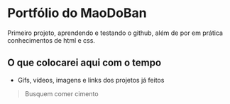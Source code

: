 # Portfólio do MaoDoBan
Primeiro projeto, aprendendo e testando o github, além de por em prática conhecimentos de html e css.

## O que colocarei aqui com o tempo
- Gifs, vídeos, imagens e links dos projetos já feitos


> Busquem comer cimento